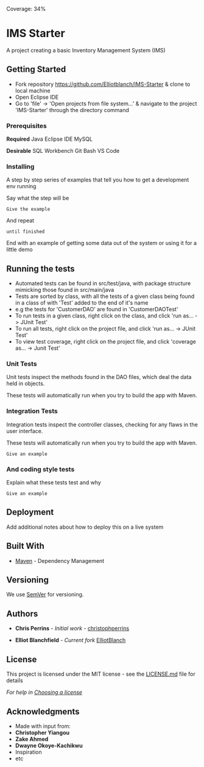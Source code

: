 Coverage: 34%
# IMS Starter

A project creating a basic Inventory Management System (IMS)

## Getting Started

* Fork repository https://github.com/Elliotblanch/IMS-Starter & clone to local machine
* Open Eclipse IDE
* Go to 'file' -> 'Open projects from file system...' & navigate to the project 'IMS-Starter' through the directory command

### Prerequisites

**Required**
Java
Eclipse IDE
MySQL



**Desirable**
SQL Workbench
Git Bash
VS Code



### Installing

A step by step series of examples that tell you how to get a development env running

Say what the step will be

```
Give the example
```

And repeat

```
until finished
```

End with an example of getting some data out of the system or using it for a little demo

## Running the tests

* Automated tests can be found in src/test/java, with package structure mimicking those found in src/main/java
* Tests are sorted by class, with all the tests of a given class being found in a class of with 'Test' added to the end of it's name
* e.g the tests for 'CustomerDAO' are found in 'CustomerDAOTest'
* To run tests in a given class, right click on the class, and click 'run as... -> JUnit Test'
* To run all tests, right click on the project file, and click 'run as... -> JUnit Test'
* To view test coverage, right click on the project file, and click 'coverage as... -> Junit Test'
### Unit Tests 

Unit tests inspect the methods found in the DAO files, which deal the data held in objects.

These tests will automatically run when you try to build the app with Maven.

### Integration Tests 
Integration tests inspect the controller classes, checking for any flaws in the user interface.

These tests will automatically run when you try to build the app with Maven.

```
Give an example
```

### And coding style tests

Explain what these tests test and why

```
Give an example
```

## Deployment

Add additional notes about how to deploy this on a live system

## Built With

* [Maven](https://maven.apache.org/) - Dependency Management

## Versioning

We use [SemVer](http://semver.org/) for versioning.

## Authors

* **Chris Perrins** - *Initial work* - [christophperrins](https://github.com/christophperrins)

* **Elliot Blanchfield** - *Current fork* [ElliotBlanch](https://github.com/Elliotblanch)

## License

This project is licensed under the MIT license - see the [LICENSE.md](LICENSE.md) file for details 

*For help in [Choosing a license](https://choosealicense.com/)*

## Acknowledgments

* Made with input from:
* **Christopher Yiangou**
* **Zake Ahmed**
* **Dwayne Okoye-Kachikwu**
* Inspiration
* etc
